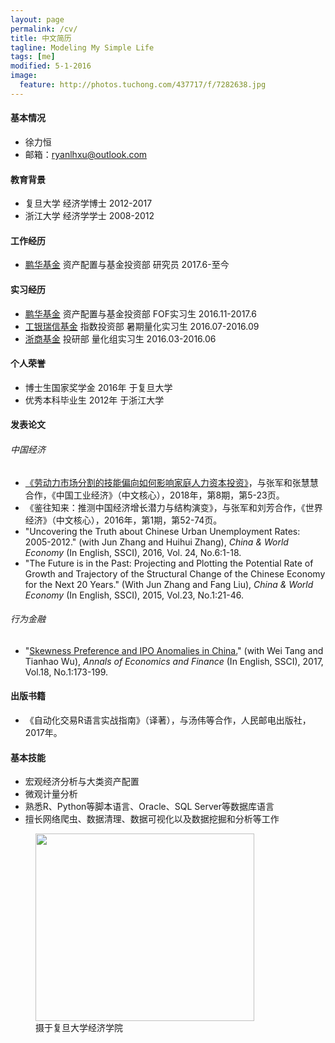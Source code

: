 ```yaml
---
layout: page
permalink: /cv/
title: 中文简历
tagline: Modeling My Simple Life
tags: [me]
modified: 5-1-2016
image:
  feature: http://photos.tuchong.com/437717/f/7282638.jpg
---
```


#### 基本情况
* 徐力恒
* 邮箱：[ryanlhxu@outlook.com](mailto:ryanlhxu@outlook.com)

#### 教育背景
* 复旦大学 经济学博士 2012-2017
* 浙江大学 经济学学士 2008-2012 

#### 工作经历
* [鹏华基金](http://www.phfund.com.cn/) 资产配置与基金投资部 研究员 2017.6-至今

#### 实习经历
* [鹏华基金](http://www.phfund.com.cn/) 资产配置与基金投资部 FOF实习生 2016.11-2017.6
* [工银瑞信基金](http://www.icbccs.com.cn/) 指数投资部 暑期量化实习生 2016.07-2016.09
* [浙商基金](http://www.zsfund.com/) 投研部 量化组实习生 2016.03-2016.06

#### 个人荣誉
* 博士生国家奖学金 2016年 于复旦大学
* 优秀本科毕业生 2012年 于浙江大学

#### 发表论文

###### 中国经济
* [《劳动力市场分割的技能偏向如何影响家庭人力资本投资》](http://www.ciejournal.org/UploadFile/Issue/tluybr1i.pdf)，与张军和张慧慧合作，《中国工业经济》（中文核心），2018年，第8期，第5-23页。
* 《鉴往知来：推测中国经济增长潜力与结构演变》，与张军和刘芳合作，《世界经济》（中文核心），2016年，第1期，第52-74页。
* "Uncovering the Truth about Chinese Urban Unemployment Rates: 2005-2012." (with Jun Zhang and Huihui Zhang), *China & World Economy* (In English, SSCI), 2016, Vol. 24, No.6:1-18. 
* "The Future is in the Past: Projecting and Plotting the Potential Rate of Growth and Trajectory of the Structural Change of the Chinese Economy for the Next 20 Years." (With Jun Zhang and Fang Liu), *China & World Economy* (In English, SSCI), 2015, Vol.23, No.1:21-46.

###### 行为金融
* "[Skewness Preference and IPO Anomalies in China.](http://aefweb.net/AefArticles/aef180108Tang.pdf)" (with Wei Tang and Tianhao Wu), *Annals of Economics and Finance* (In English, SSCI), 2017, Vol.18, No.1:173-199.

#### 出版书籍
*  《自动化交易R语言实战指南》（译著），与汤伟等合作，人民邮电出版社，2017年。

#### 基本技能
* 宏观经济分析与大类资产配置
* 微观计量分析
* 熟悉R、Python等脚本语言、Oracle、SQL Server等数据库语言
* 擅长网络爬虫、数据清理、数据可视化以及数据挖掘和分析等工作

<figure>
	<a href="http://www.econ.fudan.edu.cn/dofiles/img/2015121883512501.jpg"><img src="http://www.econ.fudan.edu.cn/dofiles/img/2015121883512501.jpg" height="300" width="350"></a>
	<figcaption>摄于复旦大学经济学院</figcaption>
</figure>
